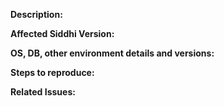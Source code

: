 **Description:**
<!-- Give a brief description of the issue -->

**Affected Siddhi Version:**

**OS, DB, other environment details and versions:**

**Steps to reproduce:**
<!-- We would appreciate it if you can provide a testcase :), this help us reproduce the issue much faster -->

**Related Issues:**
<!-- Any related issues such as sub tasks, issues reported in other repositories (e.g component repositories), similar problems, etc. -->
